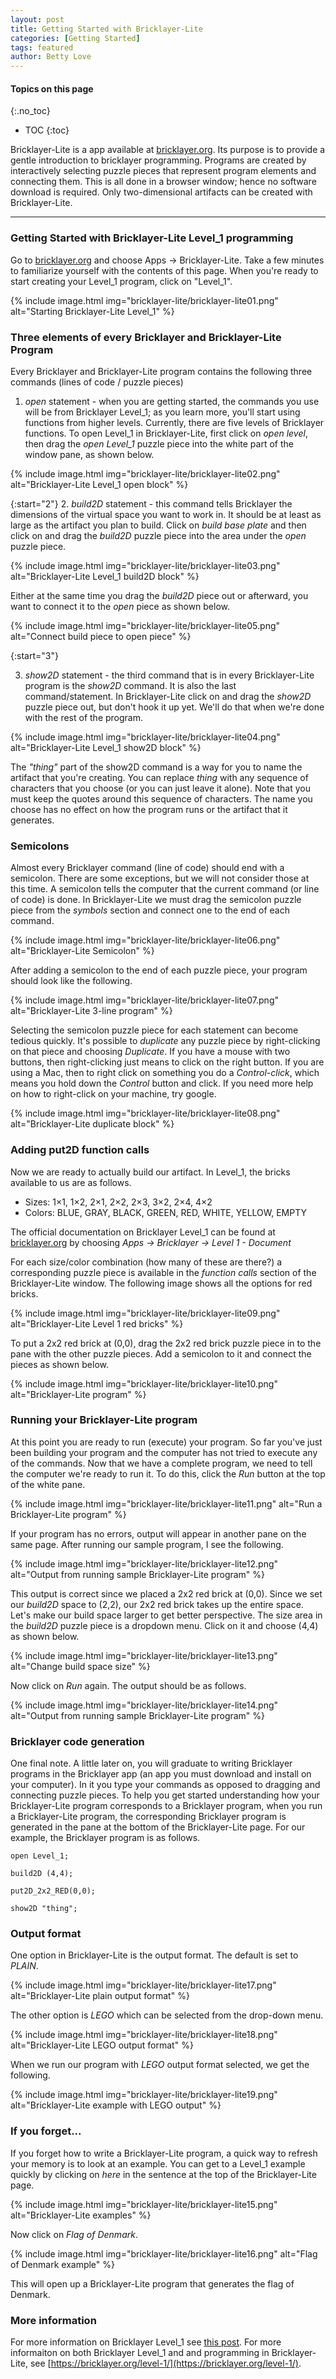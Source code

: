 ```yaml
---
layout: post
title: Getting Started with Bricklayer-Lite
categories: [Getting Started]
tags: featured
author: Betty Love
---
```


#### Topics on this page
{:.no_toc}
* TOC
{:toc}

Bricklayer-Lite is a app available at [bricklayer.org](https://bricklayer.org). Its purpose is to provide a gentle introduction to bricklayer programming. Programs are created by interactively selecting puzzle pieces that represent program elements and connecting them. This is all done in a browser window; hence no software download is required.  Only two-dimensional artifacts can be created with Bricklayer-Lite.

***

### Getting Started with Bricklayer-Lite Level_1 programming

Go to [bricklayer.org](https://bricklayer.org) and choose Apps -> Bricklayer-Lite. Take a few minutes to familiarize yourself with the contents of this page.  When you're ready to start creating your Level_1 program, click on "Level_1".

{% include image.html img="bricklayer-lite/bricklayer-lite01.png"  alt="Starting Bricklayer-Lite Level_1" %}

### Three elements of every Bricklayer and Bricklayer-Lite Program

Every Bricklayer and Bricklayer-Lite program contains the following three commands (lines of code / puzzle pieces)

   1. *open* statement - when you are getting started, the commands you use will be from Bricklayer Level_1; as you learn more, you'll start using functions from higher levels.  Currently, there are five levels of Bricklayer functions.  To open Level_1 in Bricklayer-Lite, first click on *open level*, then drag the *open Level_1* puzzle piece into the white part of the window pane, as shown below.

   {% include image.html img="bricklayer-lite/bricklayer-lite02.png"  alt="Bricklayer-Lite Level_1 open block" %}

{:start="2"}
   2. *build2D* statement - this command tells Bricklayer the dimensions of the virtual space you want to work in.  It should be at least as large as the artifact you plan to build.  Click on *build base plate* and then click on and drag the *build2D* puzzle piece into the area under the *open* puzzle piece.

   {% include image.html img="bricklayer-lite/bricklayer-lite03.png"  alt="Bricklayer-Lite Level_1 build2D block" %}

   Either at the same time you drag the *build2D* piece out or afterward, you want to connect it to the *open* piece as shown below.

   {% include image.html img="bricklayer-lite/bricklayer-lite05.png"  alt="Connect build piece to open piece" %}

{:start="3"}

   3. *show2D* statement - the third command that is in every Bricklayer-Lite program is the *show2D* command.  It is also the last command/statement. In Bricklayer-Lite click on and drag the *show2D* puzzle piece out, but don't hook it up yet.  We'll do that when we're done with the rest of the program.

   {% include image.html img="bricklayer-lite/bricklayer-lite04.png"  alt="Bricklayer-Lite Level_1 show2D block" %}

   The *"thing"* part of the show2D command is a way for you to name the artifact that you're creating. You can replace *thing* with any sequence of characters that you choose (or you can just leave it alone).  Note that you must keep the quotes around this sequence of characters. The name you choose has no effect on how the program runs or the artifact that it generates.

### Semicolons

Almost every Bricklayer command (line of code) should end with a semicolon.  There are some exceptions, but we will not consider those at this time. A semicolon tells the computer that the current command (or line of code) is done. In Bricklayer-Lite we must drag the semicolon puzzle piece from the *symbols* section and connect one to the end of each command.

{% include image.html img="bricklayer-lite/bricklayer-lite06.png"  alt="Bricklayer-Lite Semicolon" %}

After adding a semicolon to the end of each puzzle piece, your program should look like the following.

{% include image.html img="bricklayer-lite/bricklayer-lite07.png"  alt="Bricklayer-Lite 3-line program" %}

Selecting the semicolon puzzle piece for each statement can become tedious quickly.  It's possible to *duplicate* any puzzle piece by right-clicking on that piece and choosing *Duplicate*. If you have a mouse with two buttons, then right-clicking just means to click on the right button.  If you are using a Mac, then to right click on something you do a *Control-click*, which means you hold down the *Control* button and click. If you need more help on how to right-click on your machine, try google.

{% include image.html img="bricklayer-lite/bricklayer-lite08.png"  alt="Bricklayer-Lite duplicate block" %}

### Adding put2D function calls

Now we are ready to actually build our artifact.  In Level_1, the bricks available to us are as follows.

   - Sizes: 1×1, 1×2, 2×1, 2×2, 2×3, 3×2, 2×4, 4×2
   - Colors: BLUE, GRAY, BLACK, GREEN, RED, WHITE, YELLOW, EMPTY

The official documentation on Bricklayer Level_1 can be found at [bricklayer.org](https://bricklayer.org) by choosing *Apps -> Bricklayer -> Level 1 - Document*

For each size/color combination (how many of these are there?) a corresponding puzzle piece is available in the *function calls* section of the Bricklayer-Lite window.  The following image shows all the options for red bricks.

{% include image.html img="bricklayer-lite/bricklayer-lite09.png"  alt="Bricklayer-Lite Level 1 red bricks" %}

To put a 2x2 red brick at (0,0), drag the 2x2 red brick puzzle piece in to the pane with the other puzzle pieces.  Add a semicolon to it and connect the pieces as shown below.

{% include image.html img="bricklayer-lite/bricklayer-lite10.png"  alt="Bricklayer-Lite program" %}

### Running your Bricklayer-Lite program

At this point you are ready to run (execute) your program. So far you've just been building your program and the computer has not tried to execute any of the commands.  Now that we have a complete program, we need to tell the computer we're ready to run it.  To do this, click the *Run* button at the top of the white pane.

{% include image.html img="bricklayer-lite/bricklayer-lite11.png"  alt="Run a Bricklayer-Lite program" %}

If your program has no errors, output will appear in another pane on the same page. After running our sample program, I see the following.

{% include image.html img="bricklayer-lite/bricklayer-lite12.png"  alt="Output from running sample Bricklayer-Lite program" %}

This output is correct since we placed a 2x2 red brick at (0,0).  Since we set our *build2D* space to (2,2), our 2x2 red brick takes up the entire space.  Let's make our build space larger to get better perspective. The size area in the *build2D* puzzle piece is a dropdown menu. Click on it and choose (4,4) as shown below.

{% include image.html img="bricklayer-lite/bricklayer-lite13.png"  alt="Change build space size" %}

Now click on *Run* again.  The output should be as follows.

{% include image.html img="bricklayer-lite/bricklayer-lite14.png"  alt="Output from running sample Bricklayer-Lite program" %}

### Bricklayer code generation

One final note.  A little later on, you will graduate to writing Bricklayer programs in the Bricklayer app (an app you must download and install on your computer).  In it you type your commands as opposed to dragging and connecting puzzle pieces.  To help you get started understanding how your Bricklayer-Lite program corresponds to a Bricklayer program, when you run a Bricklayer-Lite program, the corresponding Bricklayer program is generated in the pane at the bottom of the Bricklayer-Lite page.  For our example, the Bricklayer program is as follows.

```
open Level_1;

build2D (4,4);

put2D_2x2_RED(0,0);

show2D "thing";
```

### Output format

One option in Bricklayer-Lite is the output format. The default is set to *PLAIN*.

{% include image.html img="bricklayer-lite/bricklayer-lite17.png"  alt="Bricklayer-Lite plain output format" %}

The other option is *LEGO* which can be selected from the drop-down menu.

{% include image.html img="bricklayer-lite/bricklayer-lite18.png"  alt="Bricklayer-Lite LEGO output format" %}

When we run our program with *LEGO* output format selected, we get the following.

{% include image.html img="bricklayer-lite/bricklayer-lite19.png"  alt="Bricklayer-Lite example with LEGO output" %}

### If you forget...

If you forget how to write a Bricklayer-Lite program, a quick way to refresh your memory is to look at an example. You can get to a Level_1 example quickly by clicking on *here* in the sentence at the top of the Bricklayer-Lite page.

{% include image.html img="bricklayer-lite/bricklayer-lite15.png"  alt="Bricklayer-Lite examples" %}

Now click on *Flag of Denmark*.

{% include image.html img="bricklayer-lite/bricklayer-lite16.png"  alt="Flag of Denmark example" %}

This will open up a Bricklayer-Lite program that generates the flag of Denmark.

### More information

For more information on Bricklayer Level_1 see [this post](/intro-to-level1-functions).  For more informaiton on both Bricklayer Level_1 and and programming in Bricklayer-Lite, see [https://bricklayer.org/level-1/](https://bricklayer.org/level-1/).
